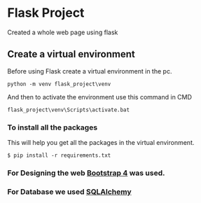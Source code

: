 # Flask Project
Created a whole web page using flask
## Create a virtual environment
Before using Flask create a virtual environment in the pc. 

``` python -m venv flask_project\venv ```

And then to activate the environment use this command in CMD

``` flask_project\venv\Scripts\activate.bat ```

### To install all the packages
This will help you get all the packages in the virtual environment. 

``` $ pip install -r requirements.txt ```

### For Designing the web [Bootstrap 4](https://getbootstrap.com/docs/4.0/getting-started/introduction/) was used.

### For Database we used [SQLAlchemy](https://www.sqlalchemy.org/)
